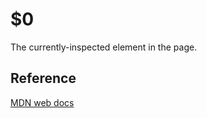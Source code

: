 # \$0

The currently-inspected element in the page.

## Reference

[MDN web docs](https://developer.mozilla.org/en-US/docs/Tools/Web_Console/Helpers)
